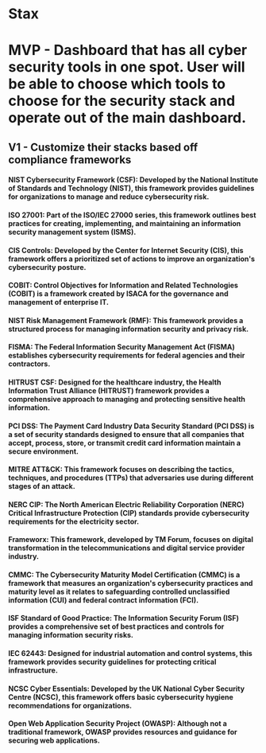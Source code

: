 # Stax

# MVP - Dashboard that has all cyber security tools in one spot. User will be able to choose which tools to choose for the security stack and operate out of the main dashboard.

## V1 - Customize their stacks based off compliance frameworks
#### NIST Cybersecurity Framework (CSF): Developed by the National Institute of Standards and Technology (NIST), this framework provides guidelines for organizations to manage and reduce cybersecurity risk.
#### ISO 27001: Part of the ISO/IEC 27000 series, this framework outlines best practices for creating, implementing, and maintaining an information security management system (ISMS).
#### CIS Controls: Developed by the Center for Internet Security (CIS), this framework offers a prioritized set of actions to improve an organization's cybersecurity posture.
#### COBIT: Control Objectives for Information and Related Technologies (COBIT) is a framework created by ISACA for the governance and management of enterprise IT.
#### NIST Risk Management Framework (RMF): This framework provides a structured process for managing information security and privacy risk.
#### FISMA: The Federal Information Security Management Act (FISMA) establishes cybersecurity requirements for federal agencies and their contractors.
#### HITRUST CSF: Designed for the healthcare industry, the Health Information Trust Alliance (HITRUST) framework provides a comprehensive approach to managing and protecting sensitive health information.
#### PCI DSS: The Payment Card Industry Data Security Standard (PCI DSS) is a set of security standards designed to ensure that all companies that accept, process, store, or transmit credit card information maintain a secure environment.
#### MITRE ATT&CK: This framework focuses on describing the tactics, techniques, and procedures (TTPs) that adversaries use during different stages of an attack.
#### NERC CIP: The North American Electric Reliability Corporation (NERC) Critical Infrastructure Protection (CIP) standards provide cybersecurity requirements for the electricity sector.
#### Frameworx: This framework, developed by TM Forum, focuses on digital transformation in the telecommunications and digital service provider industry.
#### CMMC: The Cybersecurity Maturity Model Certification (CMMC) is a framework that measures an organization's cybersecurity practices and maturity level as it relates to safeguarding controlled unclassified information (CUI) and federal contract information (FCI).
#### ISF Standard of Good Practice: The Information Security Forum (ISF) provides a comprehensive set of best practices and controls for managing information security risks.
#### IEC 62443: Designed for industrial automation and control systems, this framework provides security guidelines for protecting critical infrastructure.
#### NCSC Cyber Essentials: Developed by the UK National Cyber Security Centre (NCSC), this framework offers basic cybersecurity hygiene recommendations for organizations.
#### Open Web Application Security Project (OWASP): Although not a traditional framework, OWASP provides resources and guidance for securing web applications.
